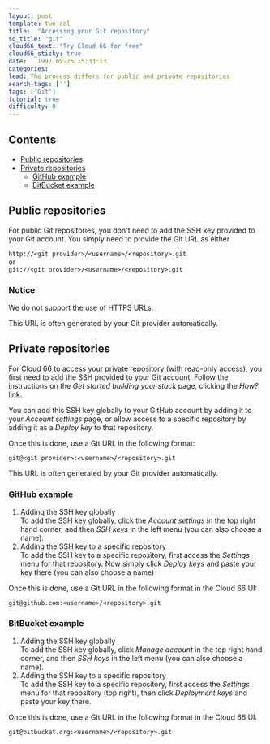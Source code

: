 ```yaml
---
layout: post
template: two-col
title:  "Accessing your Git repository"
so_title: "git"
cloud66_text: "Try Cloud 66 for free"
cloud66_sticky: true
date:   1997-09-26 15:33:13
categories: 
lead: The process differs for public and private repositories
search-tags: ['']
tags: ['Git']
tutorial: true
difficulty: 0
---
```


<h2>Contents</h2>
<ul class="page-toc" style="margin-bottom:0em">
	<li>
		<a href="#public">Public repositories</a>
	</li>
	<li><a href="#private">Private repositories</a></li>
            <ul style="margin-bottom:0em; margin-top:0em">
                <li><a href="#github">GitHub example</a></li>
                <li><a href="#bitbucket">BitBucket example</a></li>
            </ul>
        
</ul>

<h2 id="public">Public repositories</h2>
For public Git repositories, you don't need to add the SSH key provided to your Git account. You simply need to provide the Git URL as either

`http://<git provider>/<username>/<repository>.git`<br/>
or <br/>
`git://<git provider>/<username>/<repository>.git`

<div class="notice notice-warning">
    <h3>Notice</h3>
    <p>We do not support the use of HTTPS URLs.</p>
</div>

This URL is often generated by your Git provider automatically.

<h2 id="private">Private repositories</h2>

For Cloud 66 to access your private repository (with read-only access), you first need to add the SSH provided to your Git account. Follow the instructions on the <i>Get started building your stack</i> page, clicking the <i>How?</i> link.

You can add this SSH key globally to your GitHub account by adding it to your _Account settings_ page, or allow access to a specific repository by adding it as a _Deploy key_ to that repository.

Once this is done, use a Git URL in the following format:

`git@<git provider>:<username>/<repository>.git`

This URL is often generated by your Git provider automatically.

<h3 id="github">GitHub example</h3>
<ol class="article-list">
<li>Adding the SSH key globally</li>
To add the SSH key globally, click the <i>Account settings</i> in the top right hand corner, and then <i>SSH keys</i> in the left menu (you can also choose a name).
<li>Adding the SSH key to a specific repository</li>
To add the SSH key to a specific repository, first access the <i>Settings</i> menu for that repository.
Now simply click <i>Deploy keys</i> and paste your key there (you can also choose a name)
</ol>

Once this is done, use a Git URL in the following format in the Cloud 66 UI:

`git@github.com:<username>/<repository>.git`

<h3 id="bitbucket">BitBucket example</h3>
<ol class="article-list">
<li>Adding the SSH key globally</li>
To add the SSH key globally, click <i>Manage account</i> in the top right hand corner, and then <i>SSH keys</i> in the left menu (you can also choose a name).
<li>Adding the SSH key to a specific repository</li>
To add the SSH key to a specific repository, first access the <i>Settings</i> menu for that repository (top right), then click <i>Deployment keys</i> and paste your key there.
</ol>

Once this is done, use a Git URL in the following format in the Cloud 66 UI:

`git@bitbucket.org:<username>/<repository>.git`